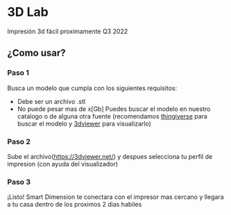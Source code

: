 # 3D Lab

Impresión 3d fácil proximamente Q3 2022


## ¿Como usar?

### Paso 1
Busca un modelo que cumpla con los siguientes requisitos:
- Debe ser un archivo .stl
- No puede pesar mas de x[Gb]
Puedes buscar el modelo en nuestro catalogo o de alguna otra fuente (recomendamos [thingiverse](https://www.thingiverse.com/) para buscar el modelo y [3dviewer](https://3dviewer.net/) para visualizarlo)

### Paso 2
Sube el archivo(https://3dviewer.net/) y despues selecciona tu perfil de impresion (con ayuda del visualizador)

### Paso 3
¡Listo! Smart Dimension te conectara con el impresor mas cercano y llegara a tu casa dentro de los proximos 2 dias habiles

